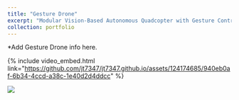 ```yaml
---
title: "Gesture Drone"
excerpt: "Modular Vision-Based Autonomous Quadcopter with Gesture Control Capabilities<br/><br/><img src='/images/Gesture_Drone.jpg' width='600'>"
collection: portfolio
---
```


*Add Gesture Drone info here.

{% include video_embed.html link="https://github.com/jt7347/jt7347.github.io/assets/124174685/940eb0af-6b34-4ccd-a38c-1e40d2d4ddcc" %}  

![](https://github.com/jt7347/jt7347.github.io/assets/124174685/940eb0af-6b34-4ccd-a38c-1e40d2d4ddcc)